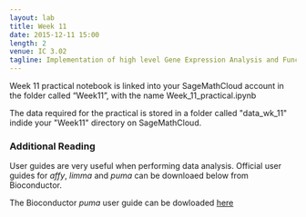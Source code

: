 ```yaml
---
layout: lab
title: Week 11
date: 2015-12-11 15:00
length: 2
venue: IC 3.02
tagline: Implementation of high level Gene Expression Analysis and Functional/Pathways Analysis
---
```



Week 11 practical notebook is linked into your SageMathCloud account in the folder called “Week11”, with the name Week_11_practical.ipynb

The data required for the practical is stored in a folder called "data_wk_11" indide your "Week11" directory on SageMathCloud.

### Additional Reading

User guides are very useful when performing data analysis. Official user guides for *affy*, *limma* and *puma* can be downloaed below from Bioconductor.


The Bioconductor *puma* user guide can be dowloaded [here](http://opendsi.cc/bioinformatics/assets/puma.pdf)
